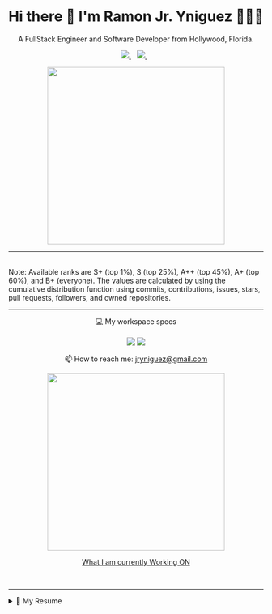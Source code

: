 

<h1 align='center'>
  Hi there 👋 I'm Ramon Jr. Yniguez 👨🏽‍💻 
</h1>

<p align='center'>
  A FullStack Engineer and Software Developer from Hollywood, Florida.
</p>



<p align='center'>
  <a href="https://www.linkedin.com/in/dryniguez/">
    <img src="https://img.shields.io/badge/linkedin-%230077B5.svg?&style=for-the-badge&logo=linkedin&logoColor=white" />
  </a>&nbsp;&nbsp;
  <a href="https://instagram.com/theoneupkid">
    <img src="https://img.shields.io/badge/instagram-%23E4405F.svg?&style=for-the-badge&logo=instagram&logoColor=white" />        
  </a>&nbsp;&nbsp;
  
</p>

<p align='center'>
  <a href="#"><img src="https://github-readme-stats-five-rose.vercel.app/api?username=theoneupkid88&show_icons=true&count_private=true&theme=dark" width="350"></a>
<!--   <a href="#"><img src="https://github-readme-stats-five-rose.vercel.app/api/top-langs/?username=theoneupkid88" width="350"></a> -->
  <hr>
  <br />
  Note: Available ranks are S+ (top 1%), S (top 25%), A++ (top 45%), A+ (top 60%), and B+ (everyone). The values are calculated by using the cumulative distribution function using commits, contributions, issues, stars, pull requests, followers, and owned repositories.
  <br />
  <hr>
</p>

<p align='center'>
  💻 My workspace specs<br/><br/>
  <img src="https://img.shields.io/badge/apple-macbook%20pro%202011-%23999999.svg?&style=for-the-badge&logo=apple&logoColor=white" />
  <img src="https://img.shields.io/badge/RAM-16GB-%230071C5.svg?&style=for-the-badge&logoColor=white" />
 </p>

<p align='center'>
  📫 How to reach me: <a href='mailto:jryniguez@gmail.com'>jryniguez@gmail.com</a>
</p>
<p align='center'>
  <a href="https://www.thefreelancecrm.com" target="_blank"><img src="https://storage.googleapis.com/thefreelancecrm.com/images/freelance-crm-dashboard.jpg"
                                                 width="350"></a>
</p>
<p align="center">
  <a href="https://www.thefreelancecrm.com" target="_blank"> What I am currently Working ON </a>
</p>
<br />
<hr>
<details>
  <summary>📃 My Resume</summary>


## Education
- 📖 **Master Of Science in Computer Science: Software Egnineering**\
📆 2011 - 2015\
📍 **Colorado Technical University** - Colorado Springs, Colorado

- 📖 **Bachelor Of Science In Informaiton Technology: Software Systems Engineering Specialization**\
📆 2011 - 2014\
📍 **Colorado Technical University** - Colorado Springs, Colorado

- 📖 **ITILV3 Foundation: IT Service Management Certification**\
📆 2015\
📍 **EXIN** - Boston, Ma.

## Experience

<img align="right" src="https://img.shields.io/badge/node.js%20-%2343853D.svg?&style=for-the-badge&logo=node.js&logoColor=white" />
<img align="right" src="https://img.shields.io/badge/typescript%20-%23007ACC.svg?&style=for-the-badge&logo=typescript&logoColor=white" />
<img align="right" src="https://img.shields.io/badge/express.js%20-%23404d59.svg?&style=for-the-badge" />

- 👨🏽‍💻 **Senior Nodejs Developer**\
📆 2020 - Present Day\
📍 **FiServ** - Coral Springs, FL.

<img align="right" src="https://img.shields.io/badge/python%20-%2314354C.svg?&style=for-the-badge&logo=python&logoColor=white" />
<img align="right" src="https://img.shields.io/badge/typescript%20-%23007ACC.svg?&style=for-the-badge&logo=typescript&logoColor=white" />
<img align="right" src="https://img.shields.io/badge/html5-E34F26?logo=html5&logoColor=white" />
<img align="right" src="https://img.shields.io/badge/css3-1572B6?logo=css3&logoColor=white" />
<img align="right" src="https://img.shields.io/badge/javascript%20-%23323330.svg?&style=for-the-badge&logo=javascript&logoColor=%23F7DF1E" />
<img align="right" src="https://img.shields.io/badge/MongoDB-%234ea94b.svg?&style=for-the-badge&logo=mongodb&logoColor=white" />


- 👨🏽‍💻 **Lead Full-Stack Engineer**\
📆 2018 - 2020\
📍 **Great HealthWorks** - Fort Lauderdale, FL.

<img align="right" src="https://img.shields.io/badge/(My)SQL-4479A1?logo=mysql&logoColor=white" />
<img align="right" src="https://img.shields.io/badge/BASH-4EAA25?logo=gnu-bash&logoColor=white" />
<img align="right" src="https://img.shields.io/badge/PHP-777BB4?logo=php&logoColor=white" />
<img align="right" src="https://img.shields.io/badge/Go-00ADD8?logo=go&logoColor=white" />
<img align="right" src="https://img.shields.io/badge/Python-3776AB?logo=python&logoColor=white" />
<img align="right" src="https://img.shields.io/badge/C Sharp-239120?logo=c-sharp&logoColor=white" />
<img align="right" src="https://img.shields.io/badge/C++-00599C?logo=c%2B%2B&logoColor=white" />
<img align="right" src="https://img.shields.io/badge/C-A8B9CC?logo=c&logoColor=white" />

-  👨🏽‍💻 **Freelance - Full-Stack Engineer**\
📆 2011 - 2015\
📍 **Self-Employed** - Boston, MA.

<!--## Skills -->
<detail>

<img align="right" src="https://img.shields.io/badge/Go-00ADD8?logo=go&logoColor=white" />
<img align="right" src="https://img.shields.io/badge/Python-3776AB?logo=python&logoColor=white" />
<img align="right" src="https://img.shields.io/badge/node.js%20-%2343853D.svg?&style=for-the-badge&logo=node.js&logoColor=white" />
<img align="right" src="https://img.shields.io/badge/typescript%20-%23007ACC.svg?&style=for-the-badge&logo=typescript&logoColor=white" />

**Programming**

<img align="right" src="https://img.shields.io/badge/python%20-%2314354C.svg?&style=for-the-badge&logo=python&logoColor=white" />
<img align="right" src="https://img.shields.io/badge/Debian-A81D33?logo=debian&logoColor=white" />
<img align="right" src="https://img.shields.io/badge/Ubuntu-E95420?logo=ubuntu&logoColor=white" />
<img align="right" src="https://img.shields.io/badge/Windows-0078D6?logo=windows&logoColor=white" />

**Operating Systems**

</details>

<!--
**theoneupkid88/theoneupkid88** is a ✨ _special_ ✨ repository because its `README.md` (this file) appears on your GitHub profile.

Here are some ideas to get you started:

- 🔭 I’m currently working on ... CRM
- 🌱 I’m currently learning ... React, React-Native, GOLang, Redis, 
- 💬 Ask me about ... Anything
- 📫 How to reach me: ... email
- ⚡ Fun fact: ... I enjoy researching, and developing, and play PS4, XBox Game, and often develop with Unity3D & Unreal Engine 4
-->
